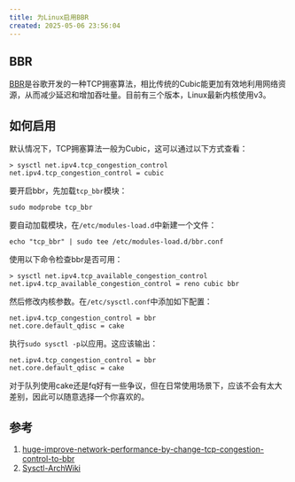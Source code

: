 ```yaml
---
title: 为Linux启用BBR
created: 2025-05-06 23:56:04
---
```


## BBR

[BBR](https://github.com/google/bbr)是谷歌开发的一种TCP拥塞算法，相比传统的Cubic能更加有效地利用网络资源，从而减少延迟和增加吞吐量。目前有三个版本，Linux最新内核使用v3。

## 如何启用

默认情况下，TCP拥塞算法一般为Cubic，这可以通过以下方式查看：

```shell
> sysctl net.ipv4.tcp_congestion_control
net.ipv4.tcp_congestion_control = cubic
```

要开启bbr，先加载`tcp_bbr`模块：

```shell
sudo modprobe tcp_bbr
```

要自动加载模块，在`/etc/modules-load.d`中新建一个文件：

```shell
echo "tcp_bbr" | sudo tee /etc/modules-load.d/bbr.conf
```

使用以下命令检查bbr是否可用：

```shell
> sysctl net.ipv4.tcp_available_congestion_control
net.ipv4.tcp_available_congestion_control = reno cubic bbr
```

然后修改内核参数。在`/etc/sysctl.conf`中添加如下配置：

```shell
net.ipv4.tcp_congestion_control = bbr
net.core.default_qdisc = cake
```

执行`sudo sysctl -p`以应用。这应该输出：

```shell
net.ipv4.tcp_congestion_control = bbr
net.core.default_qdisc = cake
```

对于队列使用cake还是fq好有一些争议，但在日常使用场景下，应该不会有太大差别，因此可以随意选择一个你喜欢的。

## 参考

1. [huge-improve-network-performance-by-change-tcp-congestion-control-to-bbr](https://djangocas.dev/blog/huge-improve-network-performance-by-change-tcp-congestion-control-to-bbr/)
2. [Sysctl-ArchWiki](https://wiki.archlinux.org/title/Sysctl)